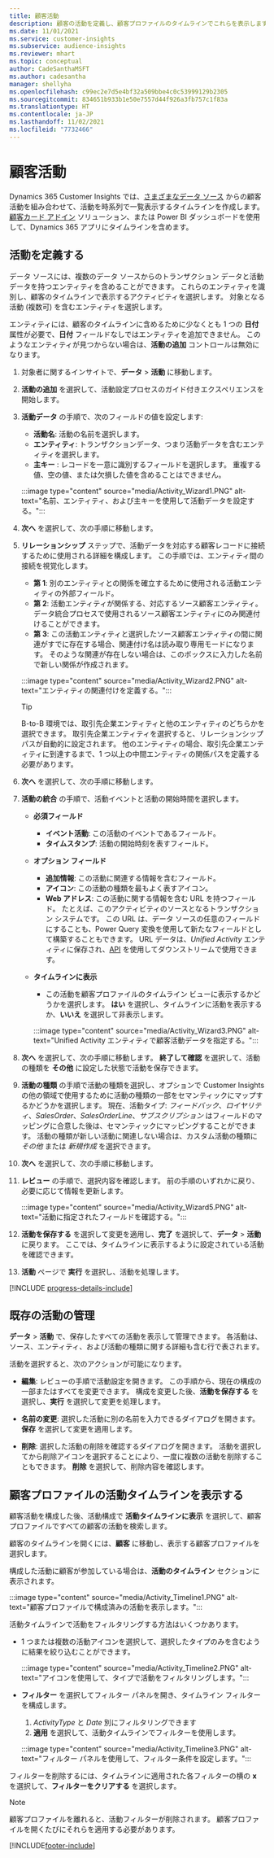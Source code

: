 ```yaml
---
title: 顧客活動
description: 顧客の活動を定義し、顧客プロファイルのタイムラインでこれらを表示します。
ms.date: 11/01/2021
ms.service: customer-insights
ms.subservice: audience-insights
ms.reviewer: mhart
ms.topic: conceptual
author: CadeSanthaMSFT
ms.author: cadesantha
manager: shellyha
ms.openlocfilehash: c99ec2e7d5e4bf32a509bbe4c0c53999129b2305
ms.sourcegitcommit: 834651b933b1e50e7557d44f926a3fb757c1f83a
ms.translationtype: HT
ms.contentlocale: ja-JP
ms.lasthandoff: 11/02/2021
ms.locfileid: "7732466"
---
```

# <a name="customer-activities"></a>顧客活動

Dynamics 365 Customer Insights では、[さまざまなデータ ソース](data-sources.md) からの顧客活動を組み合わせて、活動を時系列で一覧表示するタイムラインを作成します。 [顧客カード アドイン](customer-card-add-in.md) ソリューション、または Power BI ダッシュボードを使用して、Dynamics 365 アプリにタイムラインを含めます。

## <a name="define-an-activity"></a>活動を定義する

データ ソースには、複数のデータ ソースからのトランザクション データと活動データを持つエンティティを含めることができます。 これらのエンティティを識別し、顧客のタイムラインで表示するアクティビティを選択します。 対象となる活動 (複数可) を含むエンティティを選択します。

エンティティには、顧客のタイムラインに含めるために少なくとも 1 つの **日付** 属性が必要で、**日付** フィールドなしではエンティティを追加できません。 このようなエンティティが見つからない場合は、**活動の追加** コントロールは無効になります。

1. 対象者に関するインサイトで、**データ** > **活動** に移動します。

1. **活動の追加** を選択して、活動設定プロセスのガイド付きエクスペリエンスを開始します。

1. **活動データ** の手順で、次のフィールドの値を設定します:

   - **活動名**: 活動の名前を選択します。
   - **エンティティ**: トランザクションデータ、つまり活動データを含むエンティティを選択します。
   - **主キー** : レコードを一意に識別するフィールドを選択します。 重複する値、空の値、または欠損した値を含めることはできません。

   :::image type="content" source="media/Activity_Wizard1.PNG" alt-text="名前、エンティティ、および主キーを使用して活動データを設定する。":::

1. **次へ** を選択して、次の手順に移動します。

1. **リレーションシップ** ステップで、活動データを対応する顧客レコードに接続するために使用される詳細を構成します。 この手順では、エンティティ間の接続を視覚化します。  

   - **第 1**: 別のエンティティとの関係を確立するために使用される活動エンティティの外部フィールド。
   - **第 2**: 活動エンティティが関係する、対応するソース顧客エンティティ。 データ統合プロセスで使用されるソース顧客エンティティにのみ関連付けることができます。
   - **第 3**: この活動エンティティと選択したソース顧客エンティティの間に関連がすでに存在する場合、関連付け名は読み取り専用モードになります。 そのような関連が存在しない場合は、このボックスに入力した名前で新しい関係が作成されます。

   :::image type="content" source="media/Activity_Wizard2.PNG" alt-text="エンティティの関連付けを定義する。":::

   > [!TIP]
   > B-to-B 環境では、取引先企業エンティティと他のエンティティのどちらかを選択できます。 取引先企業エンティティを選択すると、リレーションシップ パスが自動的に設定されます。 他のエンティティの場合、取引先企業エンティティに到達するまで、1 つ以上の中間エンティティの関係パスを定義する必要があります。

1. **次へ** を選択して、次の手順に移動します。 

1. **活動の統合** の手順で、活動イベントと活動の開始時間を選択します。 
   - **必須フィールド**
      - **イベント活動**: この活動のイベントであるフィールド。
      - **タイムスタンプ**: 活動の開始時刻を表すフィールド。

   - **オプション フィールド**
      - **追加情報**: この活動に関連する情報を含むフィールド。
      - **アイコン**: この活動の種類を最もよく表すアイコン。
      - **Web アドレス**: この活動に関する情報を含む URL を持つフィールド。 たとえば、このアクティビティのソースとなるトランザクション システムです。 この URL は、データ ソースの任意のフィールドにすることも、Power Query 変換を使用して新たなフィールドとして構築することもできます。 URL データは、*Unified Activity* エンティティに保存され、[API](apis.md) を使用してダウンストリームで使用できます。

   - **タイムラインに表示**
      - この活動を顧客プロファイルのタイムライン ビューに表示するかどうかを選択します。 **はい** を選択し、タイムラインに活動を表示するか、**いいえ** を選択して非表示します。

      :::image type="content" source="media/Activity_Wizard3.PNG" alt-text="Unified Activity エンティティで顧客活動データを指定する。":::

1. **次へ** を選択して、次の手順に移動します。 **終了して確認** を選択して、活動の種類を **その他** に設定した状態で活動を保存できます。 

1. **活動の種類** の手順で活動の種類を選択し、オプションで Customer Insights の他の領域で使用するために活動の種類の一部をセマンティックにマップするかどうかを選択します。 現在、活動タイプ: *フィードバック*、*ロイヤリティ*、*SalesOrder*、*SalesOrderLine*、*サブスクリプション* はフィールドのマッピングに合意した後は、セマンティックにマッピングすることができます。 活動の種類が新しい活動に関連しない場合は、カスタム活動の種類に *その他* または *新規作成* を選択できます。

1. **次へ** を選択して、次の手順に移動します。 

1. **レビュー** の手順で、選択内容を確認します。 前の手順のいずれかに戻り、必要に応じて情報を更新します。

   :::image type="content" source="media/Activity_Wizard5.PNG" alt-text="活動に指定されたフィールドを確認する。":::
   
1. **活動を保存する** を選択して変更を適用し、**完了** を選択して、**データ** > **活動** に戻ります。 ここでは、タイムラインに表示するように設定されている活動を確認できます。 

1. **活動** ページで **実行** を選択し、活動を処理します。 

[!INCLUDE [progress-details-include](../includes/progress-details-pane.md)]

## <a name="manage-existing-activities"></a>既存の活動の管理

**データ** > **活動** で、保存したすべての活動を表示して管理できます。 各活動は、ソース、エンティティ、および活動の種類に関する詳細も含む行で表されます。

活動を選択すると、次のアクションが可能になります。 

- **編集**: レビューの手順で活動設定を開きます。 この手順から、現在の構成の一部またはすべてを変更できます。 構成を変更した後、**活動を保存する** を選択し、**実行** を選択して変更を処理します。

- **名前の変更**: 選択した活動に別の名前を入力できるダイアログを開きます。 **保存** を選択して変更を適用します。

- **削除**: 選択した活動の削除を確認するダイアログを開きます。 活動を選択してから削除アイコンを選択することにより、一度に複数の活動を削除することもできます。 **削除** を選択して、削除内容を確認します。

## <a name="view-activity-timelines-on-customer-profiles"></a>顧客プロファイルの活動タイムラインを表示する

顧客活動を構成した後、活動構成で **活動タイムラインに表示** を選択して、顧客プロファイルですべての顧客の活動を検索します。

顧客のタイムラインを開くには、**顧客** に移動し、表示する顧客プロファイルを選択します。

構成した活動に顧客が参加している場合は、**活動のタイムライン** セクションに表示されます。

:::image type="content" source="media/Activity_Timeline1.PNG" alt-text="顧客プロファイルで構成済みの活動を表示します。":::

活動タイムラインで活動をフィルタリングする方法はいくつかあります。

- 1 つまたは複数の活動アイコンを選択して、選択したタイプのみを含むように結果を絞り込むことができます。

  :::image type="content" source="media/Activity_Timeline2.PNG" alt-text="アイコンを使用して、タイプで活動をフィルタリングします。":::

- **フィルター** を選択してフィルター パネルを開き、タイムライン フィルターを構成します。

   1. *ActivityType* と *Date* 別にフィルタリングできます
   1. **適用** を選択して、活動タイムラインでフィルターを使用します。

   :::image type="content" source="media/Activity_Timeline3.PNG" alt-text="フィルター パネルを使用して、フィルター条件を設定します。":::

フィルターを削除するには、タイムラインに適用された各フィルターの横の **x** を選択して、**フィルターをクリアする** を選択します。


> [!NOTE]
> 顧客プロファイルを離れると、活動フィルターが削除されます。 顧客プロファイルを開くたびにそれらを適用する必要があります。

[!INCLUDE[footer-include](../includes/footer-banner.md)]
